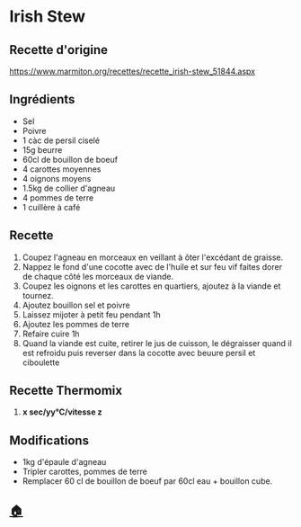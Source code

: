 # Irish Stew
## Recette d'origine
https://www.marmiton.org/recettes/recette_irish-stew_51844.aspx

## Ingrédients
- Sel
- Poivre
- 1 càc de persil ciselé
- 15g beurre
- 60cl de bouillon de boeuf
- 4 carottes moyennes
- 4 oignons moyens
- 1.5kg de collier d'agneau
- 4 pommes de terre
- 1 cuillère à café

## Recette
1. Coupez l'agneau en morceaux en veillant à ôter l'excédant de graisse. 
2. Nappez le fond d'une cocotte avec de l'huile et sur feu vif faites dorer de chaque côté les morceaux de viande.
3. Coupez les oignons et les carottes en quartiers, ajoutez à la viande et tournez.
4. Ajoutez bouillon sel et poivre
5. Laissez mijoter à petit feu pendant 1h
6. Ajoutez les pommes de terre
7. Refaire cuire 1h
8. Quand la viande est cuite, retirer le jus de cuisson, le dégraisser quand il est refroidu puis reverser dans la cocotte avec beuure persil et ciboulette

## Recette Thermomix
1. **x sec/yy°C/vitesse z**

## Modifications
- 1kg d'épaule d'agneau
- Tripler carottes, pommes de terre
- Remplacer 60 cl de bouillon de boeuf par 60cl eau + bouillon cube.


## [:house:](/)
